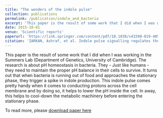 ```yaml
---
title: "The wonders of the indole pulse"
collection: publications
permalink: /publication/indole_and_bacteria
excerpt: 'This paper is the result of some work that I did when I was working in the Summers Lab (Department of Genetics, University of Cambridge). The research is about pH homeostasis in bacteria. They .'
date: 2015-10-01
venue: 'Scientific reports'
paperurl: 'https://link.springer.com/content/pdf/10.1038/s41598-019-40560-3.pdf'
citation: 'ZARKAN, Ashraf, et al. Indole pulse signalling regulates the cytoplasmic pH of E. coli in a memory-like manner. Scientific Reports, 2019, vol. 9, no 1, p. 1-10.'
---
```

This paper is the result of some work that I did when I was working in the Summers Lab (Department of Genetics, University of Cambridge). The research is about pH homeostasis in bacteria. They - Just like humans - they need to maintain the proper pH balance in their cells to survive. It turns out that when bacteria is running out of food and approaches the stationary phase, they trigger a spike in indole production. This indole pulse comes pretty handy when it comes to conducting protons across the cell membrane and by doing so, it helps to lower the pH inside the cell. In away, this helps to cool-down the metabolic machinery before entering the stationary phase.

To read more, please [download paper here](https://link.springer.com/content/pdf/10.1038/s41598-019-40560-3.pdf)